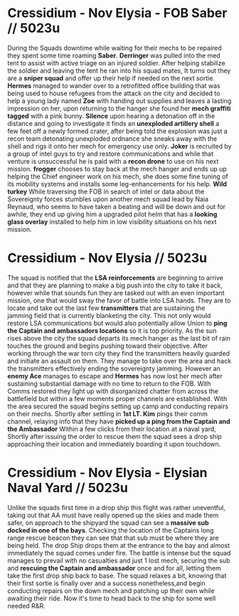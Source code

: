 # Cressidium - Nov Elysia - FOB Saber // 5023u
During the Squads downtime while waiting for their mechs to be repaired they spent some time roaming **Saber**. **Derringer** was pulled into the med tent to assist with active triage on an injured soldier. After helping stabilize the soldier and leaving the tent he ran into his squad mates, It turns out they are a **sniper squad** and offer up their help if needed on the next sortie. **Hermes** managed to wander over to a retrofitted office building that was being used to house refugees from the attack on the city and decided to help a young lady named **Zoe** with handing out supplies and leaves a lasting impression on her, upon returning to the hanger she found her **mech graffiti tagged** with a pink bunny. **Silence** upon hearing a detonation off in the distance and going to investigate it finds an **unexploded artillery shell** a few feet off a newly formed crater, after being told the explosion was just a recon team detonating unexploded ordnance she sneaks away with the shell and rigs it onto her mech for emergency use only. **Joker** is recruited by a group of intel guys to try and restore communications and while that venture is unsuccessful he is paid with a **recon drone** to use on his next mission. **frogger** chooses to stay back at the mech hanger and ends up up helping the Chief engineer work on his mech, she does some fine tuning of its mobility systems and installs some leg-enhancements for his help. **Wild turkey** While traversing the FOB in search of intel or data about the Sovereignty forces stumbles upon another mech squad lead by Naia Reynaud, who seems to have taken a beating and will be down and out for awhile, they end up giving him a upgraded pilot helm that has a **looking glass overlay** installed to help him in low visibility situations on his next mission. 

# Cressidium - Nov Elysia // 5023u
The squad is notified that the **LSA reinforcements** are beginning to arrive and that they are planning to make a big push into the city to take it back, however while that sounds fun they are tasked out with an even important mission, one that would sway the favor of battle into LSA hands. They are to locate and take out the last few **transmitters** that are sustaining the jamming field that is currently blanketing the city. This not only would restore LSA communications but would also potentially allow Union to **ping the Captain and ambassadors locations** so it is top priority.  As the sun rises above the city the squad departs its mech hanger as the last bit of rain touches the ground and begins pushing toward their objective. After working through the war torn city they find the transmitters heavily guarded and initiate an assault on them. They manage to take over the area and hack the transmitters effectively ending the sovereignty jamming. However an **enemy Ace** manages to escape and **Hermes** has now lost her mech after sustaining substantial damage with no time to return to the FOB.
With Comms restored they light up with disorganized chatter from across the battlefield but within a few moments proper channels are established. With the area secured the squad begins setting up camp and conducting repairs on their mechs. Shortly after settling in **1st LT. Kim** pings their comm channel, relaying info that they have **picked up a ping from the Captain and the Ambassador**  Within a  few clicks from their location at a naval yard, Shortly after issuing the order to rescue them the squad sees a drop ship approaching their location and immediately boarding it upon touchdown.

# Cressidium - Nov Elysia - Elysian Naval Yard // 5023u
Unlike the squads first time in a drop ship this flight was rather uneventful, taking out that AA must have really opened up the skies and made them safer, on approach to the shipyard the squad can see a **massive sub docked in one of the bays**. Checking the location of the Captains long range rescue beacon they can see that that sub must be where they are being held. The drop Ship drops them at the entrance to the bay and almost immediately the squad comes under fire. The battle is intense but the squad manages to prevail with no casualties and just 1 lost mech, securing the sub and **rescuing the Captain and ambassador** once and for all, letting them take the first drop ship back to base. The squad relaxes a bit, knowing that their first sortie is finally over and a success nonetheless,and begin conducting repairs on the down mech and patching up their own while awaiting their ride. Now it's time to head back to the ship for some well needed R&R.

